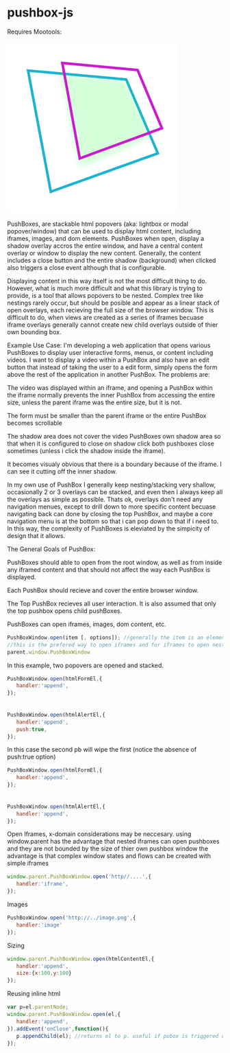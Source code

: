 pushbox-js
==========
Requires Mootools:

![alt text](https://github.com/nickolanack/pushbox-js/raw/master/logo.png "Logo Title Text 1")



PushBoxes, are stackable html popovers (aka: lightbox or modal popover/window) that can be used to display html content, including
iframes, images, and dom elements. PushBoxes when open, display a shadow overlay accros the entire window, and have a central
content overlay or window to display the new content. Generally, the content includes a close button and the entire shadow
(background) when clicked also triggers a close event although that is configurable.

Displaying content in this way itself is not the most difficult thing to do. However, what is much more difficult and
what this library is trying to provide, is a tool that allows popovers to be nested.  Complex tree like nestings rarely 
occur, but should be posible and appear as a linear stack of open overlays, each recieving the full size of the browser window. 
This is difficult to do, when views are created as a series of iframes becuase iframe overlays generally cannot create new child overlays outside of thier own bounding box.


Example Use Case: I'm developing a web application that opens various PushBoxes to display user interactive forms, menus, or content including videos. I want to display a video within a PushBox and also have an edit button that instead of taking the user to a edit form, simply opens the form above the rest of the application in another PushBox. The problems are:
   
   The video was displayed within an iframe, and opening a PushBox within the iframe normally prevents the inner PushBox
   from accessing the entire size, unless the parent iframe was the entire size, but it is not.
   
   The form must be smaller than the parent iframe or the entire PushBox becomes scrollable
   
   The shadow area does not cover the video PushBoxes own shadow area so that when it is configured to close on shadow click
   both pushboxes close sometimes (unless i click the shadow inside the iframe). 
   
   It becomes visualy obvious that there is a boundary because of the iframe. I can see it cutting off the inner shadow.


In my own use of PushBox I generally keep nesting/stacking very shallow, occasionally 2 or 3 overlays can be stacked, and 
even then I always keep all the overlays as simple as possible. Thats ok, overlays don't need any navigation menues, except to drill down to more specific content becuase navigating back can done by closing the top PushBox, and maybe a core navigation menu is at the bottom so that i can pop down to that if i need to. In this way, the complexity of PushBoxes is eleviated by the
simpicity of design that it allows. 


The General Goals of PushBox:

PushBoxes should able to open from the root window, as well as from inside any iframed content and that should not affect the
way each PushBox is displayed. 

Each PushBox should recieve and cover the entire browser window. 

The Top PushBox recieves all user interaction. It is also assumed that only the top pushbox opens child pushBoxes.

PushBoxes can open iframes, images, dom content, etc.








```js
PushBoxWindow.open(item [, options]); //generally the item is an element or string url
//this is the prefered way to open iframes and for iframes to open nested pushboxes
parent.window.PushBoxWindow 

```

In this example, two popovers are opened and stacked. 

```js
PushBoxWindow.open(htmlFormEl,{
   handler:'append',
});


PushBoxWindow.open(htmlAlertEl,{
   handler:'append',
   push:true,
});

```


In this case the second pb will wipe the first (notice the absence of push:true option)

```js
PushBoxWindow.open(htmlFormEl,{
   handler:'append',
});


PushBoxWindow.open(htmlAlertEl,{
   handler:'append',
});

```

Open Iframes, x-domain considerations may be neccesary. using window.parent has the advantage that nested iframes
can open pushboxes and they are not bounded by the size of thier own pushbox window the advantage is that 
complex window states and flows can be created with simple iframes

```js
window.parent.PushBoxWindow.open('http//....',{
   handler:'iframe',
});
```


Images

```js
PushBoxWindow.open('http://../image.png',{
   handler:'image'
});
```

Sizing

```js
window.parent.PushBoxWindow.open(htmlContentEl,{
   handler:'append',
   size:{x:100,y:100}
});
```

Reusing inline html

```js
var p=el.parentNode;
window.parent.PushBoxWindow.open(el,{
   handler:'append',
}).addEvent('onClose',function(){
   p.appendChild(el); //returns el to p. useful if pubox is triggered on some reocurring event
});
```

